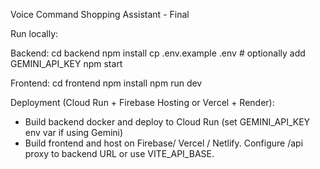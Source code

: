 Voice Command Shopping Assistant - Final

Run locally:

Backend:
cd backend
npm install
cp .env.example .env   # optionally add GEMINI_API_KEY
npm start

Frontend:
cd frontend
npm install
npm run dev

Deployment (Cloud Run + Firebase Hosting or Vercel + Render):
- Build backend docker and deploy to Cloud Run (set GEMINI_API_KEY env var if using Gemini)
- Build frontend and host on Firebase/ Vercel / Netlify. Configure /api proxy to backend URL or use VITE_API_BASE.
